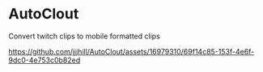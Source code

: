 # AutoClout
Convert twitch clips to mobile formatted clips

https://github.com/jjjhill/AutoClout/assets/16979310/69f14c85-153f-4e6f-9dc0-4e753c0b82ed

